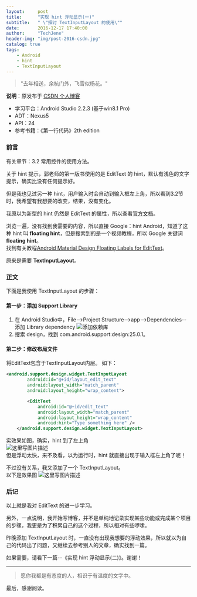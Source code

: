 ```yaml
---
layout:     post
title:      "实现 hint 浮动显示(一)"
subtitle:   " \"探讨 TextInputLayout 的使用\""
date:       2016-12-17 17:40:00
author:     "TechJene"
header-img: "img/post-2016-csdn.jpg"
catalog: true
tags:
    - Android
    - hint  
    - TextInputLayout
---
```

> "去年相送，余杭门外，飞雪似杨花。"

**说明**：原发布于 [CSDN 个人博客](http://blog.csdn.net/yaoyuandemeili/article/details/53710049)

- 学习平台：Android Studio 2.2.3 (基于win8.1 Pro)
- ADT：Nexus5
- API：24
- 参考书籍：《第一行代码》2th edition

### 前言

有关章节：3.2 常用控件的使用方法。

关于 hint 提示，郭老师的第一版书使用的是 EditText 的 hint，默认有浅色的文字提示，确实比没有任何提示好。

但是我也见过另一种 hint，用户输入时会自动到输入框左上角，所以看到3.2节时，我希望有我想要的改变，结果，没有变化。

我原以为新型的 hint 仍然是 EditText 的属性，所以查看[官方文档](https://developer.android.com/reference/android/widget/EditText.html)。

浏览一遍，没有找到我需要的内容，所以直接 Google：hint Android，知道了这种 hint 叫 **floating hint**，但是搜索到的是一个视频教程，所以 Google 关键词 **floating hint**。  
找到有关教程[Android Material Design Floating Labels for EditText](http://www.androidhive.info/2015/09/android-material-design-floating-labels-for-edittext/)。

原来是需要 **TextInputLayout**。

### 正文

下面是我使用 TextInputLayout 的步骤：  
#### 第一步：添加 Support Library

 1. 在 Android Studio中，File-->Project Structure-->app-->Dependencies--添加 Library dependency
 ![添加依赖库](http://img.blog.csdn.net/20161217173857826?watermark/2/text/aHR0cDovL2Jsb2cuY3Nkbi5uZXQvWWFveXVhbmRlbWVpbGk=/font/5a6L5L2T/fontsize/400/fill/I0JBQkFCMA==/dissolve/70/gravity/SouthEast)
 2. 搜索 design，找到 com.android.support:design:25.0.1。

#### 第二步：修改布局文件

将EditText包含于TextInputLayout内层。
如下：

```xml
<android.support.design.widget.TextInputLayout
        android:id="@+id/layout_edit_text"
        android:layout_width="match_parent"
        android:layout_height="wrap_content">

        <EditText
            android:id="@+id/edit_text"
            android:layout_width="match_parent"
            android:layout_height="wrap_content"
            android:hint="Type something here" />
    </android.support.design.widget.TextInputLayout>
```
实效果如图，确实，hint 到了左上角  
![这里写图片描述](http://img.blog.csdn.net/20161217183254338?watermark/2/text/aHR0cDovL2Jsb2cuY3Nkbi5uZXQvWWFveXVhbmRlbWVpbGk=/font/5a6L5L2T/fontsize/400/fill/I0JBQkFCMA==/dissolve/70/gravity/SouthEast)  
但是浮动太快，来不及看，以为运行时，hint 就直接出现于输入框左上角了呢！

不过没有关系，我又添加了一个 TextInputLayout。  
以下是效果图
![这里写图片描述](http://img.blog.csdn.net/20161217191520307?watermark/2/text/aHR0cDovL2Jsb2cuY3Nkbi5uZXQvWWFveXVhbmRlbWVpbGk=/font/5a6L5L2T/fontsize/400/fill/I0JBQkFCMA==/dissolve/70/gravity/SouthEast)

### 后记

以上就是我对 EditText 的进一步学习。

另外，一点说明，我开始写博客，并不是单纯地记录实现某些功能或完成某个项目的步骤，我更是为了积累自己的这个过程，所以相对有些啰嗦。

昨晚添加 TextInputLayout 时，一直没有出现我想要的浮动效果，所以就以为自己的代码出了问题，又继续去参考别人的文章，确实找到一篇。

如果需要，请看下一篇--《实现 hint 浮动显示(二)》。谢谢！

---------
> 愿你我都是有态度的人，相识于有温度的文字中。

最后，感谢阅读。
